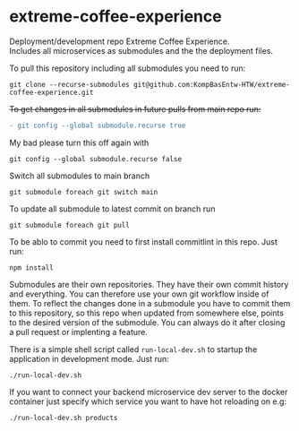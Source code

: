 # extreme-coffee-experience
Deployment/development repo Extreme Coffee Experience.  
Includes all microservices as submodules and the the deployment files.  

To pull this repository including all submodules you need to run:

```console
git clone --recurse-submodules git@github.com:KompBasEntw-HTW/extreme-coffee-experience.git
```

~~To get changes in all submodules in future pulls from main repo run:~~ 
```diff
- git config --global submodule.recurse true
```

My bad please turn this off again with
```console
git config --global submodule.recurse false
```

Switch all submodules to main branch
```console
git submodule foreach git switch main
```

To update all submodule to latest commit on branch run 
```console
git submodule foreach git pull
```

To be ablo to commit you need to first install commitlint in this repo. Just run:
```console
npm install
```

Submodules are their own repositories. They have their own commit history and everything. You can therefore use your own git workflow inside of them.
To reflect the changes done in a submodule you have to commit them to this repository, so this repo when updated from somewhere else, points to the desired version of the submodule. You can always do it after closing a pull request or implenting a feature. 

There is a simple shell script called `run-local-dev.sh` to startup the application in development mode.
Just run:
```console
./run-local-dev.sh
```

If you want to connect your backend microservice dev server to the docker container just specify which service you want to have hot reloading on e.g:
```console
./run-local-dev.sh products
```


<!---
To start up application in production mode run:  
```console
docker compose -f docker-compose.yaml up --build -d
```

Services will build and run but hot module reloading is not possible.  

To develop application locally with all services running and hot module reloading enabled run:  
```console
docker compose -f docker-compose.yaml -f docker-compose.dev.yaml up -d
```

If you add any new dependencies you need to add the `--build` flag.


-->

